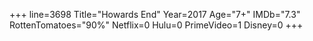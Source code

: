 +++
line=3698
Title="Howards End"
Year=2017
Age="7+"
IMDb="7.3"
RottenTomatoes="90%"
Netflix=0
Hulu=0
PrimeVideo=1
Disney=0
+++

